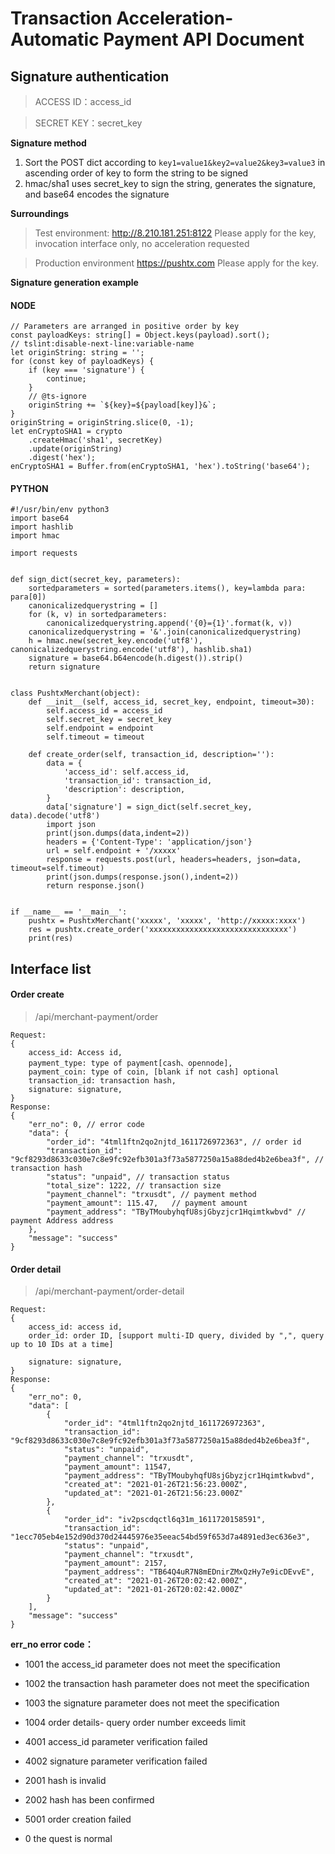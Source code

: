 # Transaction Acceleration- Automatic Payment API Document

## Signature authentication
>ACCESS ID：access_id

>SECRET KEY：secret_key

**Signature method**  
1. Sort the POST dict according to `key1=value1&key2=value2&key3=value3` in ascending order of key to form the string to be signed
2. hmac/sha1 uses secret_key to sign the string, generates the signature, and base64 encodes the signature

**Surroundings**  
>Test environment: http://8.210.181.251:8122 Please apply for the key, invocation interface only, no acceleration requested

>Production environment https://pushtx.com Please apply for the key.

**Signature generation example**
#### NODE
```
// Parameters are arranged in positive order by key
const payloadKeys: string[] = Object.keys(payload).sort();
// tslint:disable-next-line:variable-name
let originString: string = '';
for (const key of payloadKeys) {
    if (key === 'signature') {
        continue;
    }
    // @ts-ignore
    originString += `${key}=${payload[key]}&`;
}
originString = originString.slice(0, -1);
let enCryptoSHA1 = crypto
    .createHmac('sha1', secretKey)
    .update(originString)
    .digest('hex');
enCryptoSHA1 = Buffer.from(enCryptoSHA1, 'hex').toString('base64');
```
#### PYTHON
```
#!/usr/bin/env python3
import base64
import hashlib
import hmac

import requests


def sign_dict(secret_key, parameters):
    sortedparameters = sorted(parameters.items(), key=lambda para: para[0])
    canonicalizedquerystring = []
    for (k, v) in sortedparameters:
        canonicalizedquerystring.append('{0}={1}'.format(k, v))
    canonicalizedquerystring = '&'.join(canonicalizedquerystring)
    h = hmac.new(secret_key.encode('utf8'), canonicalizedquerystring.encode('utf8'), hashlib.sha1)
    signature = base64.b64encode(h.digest()).strip()
    return signature


class PushtxMerchant(object):
    def __init__(self, access_id, secret_key, endpoint, timeout=30):
        self.access_id = access_id
        self.secret_key = secret_key
        self.endpoint = endpoint
        self.timeout = timeout

    def create_order(self, transaction_id, description=''):
        data = {
            'access_id': self.access_id,
            'transaction_id': transaction_id,
            'description': description,
        }
        data['signature'] = sign_dict(self.secret_key, data).decode('utf8')
        import json
        print(json.dumps(data,indent=2))
        headers = {'Content-Type': 'application/json'}
        url = self.endpoint + '/xxxxx'
        response = requests.post(url, headers=headers, json=data, timeout=self.timeout)
        print(json.dumps(response.json(),indent=2))
        return response.json()


if __name__ == '__main__':
    pushtx = PushtxMerchant('xxxxx', 'xxxxx', 'http://xxxxx:xxxx')
    res = pushtx.create_order('xxxxxxxxxxxxxxxxxxxxxxxxxxxxxxx')
    print(res)
```

## Interface list
#### Order create
>/api/merchant-payment/order
```
Request:
{
    access_id: Access id,   
    payment_type: type of payment[cash、opennode],
    payment_coin: type of coin, [blank if not cash] optional
    transaction_id: transaction hash, 
    signature: signature,  
}
Response:
{
    "err_no": 0, // error code
    "data": {
        "order_id": "4tml1ftn2qo2njtd_1611726972363", // order id
        "transaction_id": "9cf8293d8633c030e7c8e9fc92efb301a3f73a5877250a15a88ded4b2e6bea3f", // transaction hash
        "status": "unpaid", // transaction status
        "total_size": 1222, // transaction size
        "payment_channel": "trxusdt", // payment method
        "payment_amount": 115.47,   // payment amount
        "payment_address": "TByTMoubyhqfU8sjGbyzjcr1Hqimtkwbvd" // payment Address address
    },
    "message": "success"
}
```
#### Order detail
>/api/merchant-payment/order-detail
```
Request:
{
    access_id: access id,   
    order_id: order ID, [support multi-ID query, divided by ",", query up to 10 IDs at a time]
 
    signature: signature,  
}
Response:
{
    "err_no": 0,
    "data": [
        {
            "order_id": "4tml1ftn2qo2njtd_1611726972363",
            "transaction_id": "9cf8293d8633c030e7c8e9fc92efb301a3f73a5877250a15a88ded4b2e6bea3f",
            "status": "unpaid",
            "payment_channel": "trxusdt",
            "payment_amount": 11547,
            "payment_address": "TByTMoubyhqfU8sjGbyzjcr1Hqimtkwbvd",
            "created_at": "2021-01-26T21:56:23.000Z",
            "updated_at": "2021-01-26T21:56:23.000Z"
        },
        {
            "order_id": "iv2pscdqctl6q31m_1611720158591",
            "transaction_id": "1ecc705eb4e152d90d370d24445976e35eeac54bd59f653d7a4891ed3ec636e3",
            "status": "unpaid",
            "payment_channel": "trxusdt",
            "payment_amount": 2157,
            "payment_address": "TB64Q4uR7N8mEDnirZMxQzHy7e9icDEvvE",
            "created_at": "2021-01-26T20:02:42.000Z",
            "updated_at": "2021-01-26T20:02:42.000Z"
        }
    ],
    "message": "success"
}
```

**err_no error code：**

* 1001 the access_id parameter does not meet the specification

* 1002 the transaction hash parameter does not meet the specification

* 1003 the signature parameter does not meet the specification

* 1004 order details- query order number exceeds limit

* 4001 access_id parameter verification failed

* 4002 signature parameter verification failed

* 2001 hash is invalid

* 2002 hash has been confirmed

* 5001 order creation failed

* 0 the quest is normal
